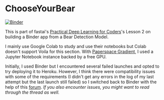 # ChooseYourBear

[![Binder](https://mybinder.org/badge_logo.svg)](https://mybinder.org/v2/gh/jeznaidas/ChooseYourBear/HEAD?urlpath=%2Fvoila%2Frender%2F02_deployment.ipynb)

This is part of fastai's [Practical Deep Learning for Coders](https://course.fast.ai/)'s Lesson 2 on building a Binder app from a Bear Detection Model.

I mainly use Google Colab to study and use their notebooks but Colab doesn't support Voila for this section. With [Paperspace Gradient](https://gradient.paperspace.com/), I used a Jupyter Notebook instance backed by a free GPU.

Initially, I used Binder but I encountered several failed launches and opted to try deploying it to Heroku. However, I think there were compatibility issues with some of the requirements (I didn't get any errors in the log of my last attempt but the last launch still failed) so I switched back to Binder with the help of this [forum](https://forums.fast.ai/t/deploying-your-notebook-as-an-app-under-10-minutes/70621). *If you also encounter issues, you might want to read through the thread as well.*
